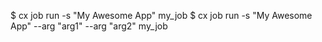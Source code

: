 <!-- layout:code post: jobs_examples -->


$ cx job run -s "My Awesome App" my_job
$ cx job run -s "My Awesome App" --arg "arg1" --arg "arg2" my_job
